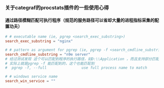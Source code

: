 ### 关于categraf的procstats插件的一些使用心得



#### 通过路径模糊匹配可执行程序（规范的服务路径可以省却大量的进程指标采集的配置功夫）
```toml
# # executable name (ie, pgrep <search_exec_substring>)
search_exec_substring = "nginx"

# # pattern as argument for pgrep (ie, pgrep -f <search_cmdline_substring>)
search_cmdline_substring = "n9e server"
# 经过测试发现 这个可以匹配到程序的执行路径，如D:\\Application ，而且支持部分匹配如/usr/bin/python时可以用search_cmdline_substring = "usr"来匹配
# 实际上就是pgrep -f 能匹配到的，这个也能匹配到
#  pgrep -f, --full                use full process name to match

# # windows service name
search_win_service = ""
```